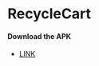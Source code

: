 # RecycleCart

#### Download the APK
* [LINK](https://github.com/Coder481/RecycleCart/releases/download/Latest/recyclerCart_admin.apk)
